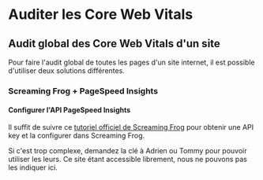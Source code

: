 # Auditer les Core Web Vitals

## Audit global des Core Web Vitals d'un site

Pour faire l'audit global de toutes les pages d'un site internet, il est possible d'utiliser deux solutions différentes.

### Screaming Frog + PageSpeed Insights

#### Configurer l'API PageSpeed Insights

Il suffit de suivre ce [tutoriel officiel de Screaming Frog](https://www.screamingfrog.co.uk/seo-spider/user-guide/configuration/#pagespeed-insights-integration:~:text=PageSpeed%20Insights%20integration,-Configuration) pour obtenir une API key et la configurer dans Screaming Frog.

Si c'est trop complexe, demandez la clé à Adrien ou Tommy pour pouvoir utiliser les leurs. Ce site étant accessible librement, nous ne pouvons pas les indiquer ici.





